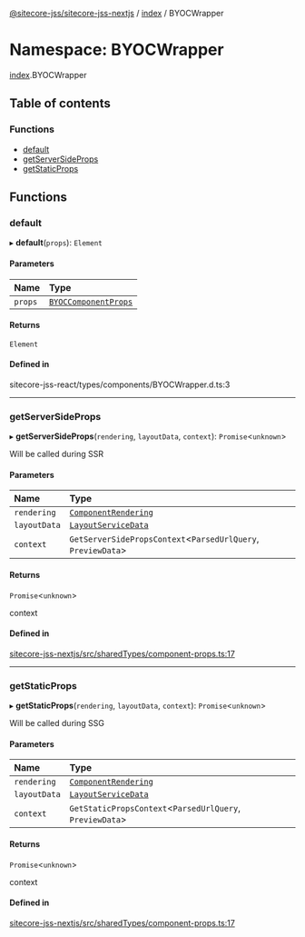 [@sitecore-jss/sitecore-jss-nextjs](../README.md) / [index](index.md) / BYOCWrapper

# Namespace: BYOCWrapper

[index](index.md).BYOCWrapper

## Table of contents

### Functions

- [default](index.BYOCWrapper.md#default)
- [getServerSideProps](index.BYOCWrapper.md#getserversideprops)
- [getStaticProps](index.BYOCWrapper.md#getstaticprops)

## Functions

### default

▸ **default**(`props`): `Element`

#### Parameters

| Name | Type |
| :------ | :------ |
| `props` | [`BYOCComponentProps`](index.md#byoccomponentprops) |

#### Returns

`Element`

#### Defined in

sitecore-jss-react/types/components/BYOCWrapper.d.ts:3

___

### getServerSideProps

▸ **getServerSideProps**(`rendering`, `layoutData`, `context`): `Promise`<`unknown`\>

Will be called during SSR

#### Parameters

| Name | Type |
| :------ | :------ |
| `rendering` | [`ComponentRendering`](../interfaces/index.ComponentRendering.md) |
| `layoutData` | [`LayoutServiceData`](../interfaces/index.LayoutServiceData.md) |
| `context` | `GetServerSidePropsContext`<`ParsedUrlQuery`, `PreviewData`\> |

#### Returns

`Promise`<`unknown`\>

context

#### Defined in

[sitecore-jss-nextjs/src/sharedTypes/component-props.ts:17](https://github.com/Sitecore/jss/blob/c5e77a2f6/packages/sitecore-jss-nextjs/src/sharedTypes/component-props.ts#L17)

___

### getStaticProps

▸ **getStaticProps**(`rendering`, `layoutData`, `context`): `Promise`<`unknown`\>

Will be called during SSG

#### Parameters

| Name | Type |
| :------ | :------ |
| `rendering` | [`ComponentRendering`](../interfaces/index.ComponentRendering.md) |
| `layoutData` | [`LayoutServiceData`](../interfaces/index.LayoutServiceData.md) |
| `context` | `GetStaticPropsContext`<`ParsedUrlQuery`, `PreviewData`\> |

#### Returns

`Promise`<`unknown`\>

context

#### Defined in

[sitecore-jss-nextjs/src/sharedTypes/component-props.ts:17](https://github.com/Sitecore/jss/blob/c5e77a2f6/packages/sitecore-jss-nextjs/src/sharedTypes/component-props.ts#L17)
